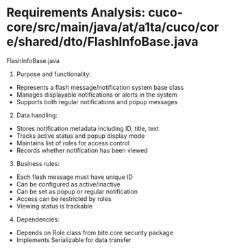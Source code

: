 # Requirements Analysis: cuco-core/src/main/java/at/a1ta/cuco/core/shared/dto/FlashInfoBase.java

FlashInfoBase.java
1. Purpose and functionality:
- Represents a flash message/notification system base class
- Manages displayable notifications or alerts in the system
- Supports both regular notifications and popup messages

2. Data handling:
- Stores notification metadata including ID, title, text
- Tracks active status and popup display mode
- Maintains list of roles for access control
- Records whether notification has been viewed

3. Business rules:
- Each flash message must have unique ID
- Can be configured as active/inactive
- Can be set as popup or regular notification
- Access can be restricted by roles
- Viewing status is trackable

4. Dependencies:
- Depends on Role class from bite.core security package
- Implements Serializable for data transfer